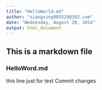 ```yaml
---
title: "HelloWorld.md"
author: "xiangxing985529@163.com"
date: "Wednesday, August 20, 2014"
output: html_document
---
```


## This is a markdown file


### HelloWord.md
this line just for test Commit changes
